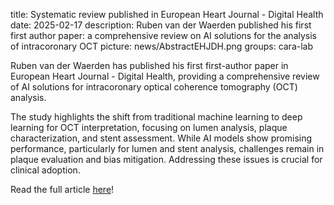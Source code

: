 title: Systematic review published in European Heart Journal - Digital Health 
date: 2025-02-17
description: Ruben van der Waerden published his first first author paper: a comprehensive review on AI solutions for the analysis of intracoronary OCT
picture: news/AbstractEHJDH.png
groups: cara-lab

Ruben van der Waerden has published his first first-author paper in European Heart Journal - Digital Health, providing a comprehensive review of AI solutions for intracoronary optical coherence tomography (OCT) analysis.

The study highlights the shift from traditional machine learning to deep learning for OCT interpretation, focusing on lumen analysis, plaque characterization, and stent assessment. While AI models show promising performance, particularly for lumen and stent analysis, challenges remain in plaque evaluation and bias mitigation. Addressing these issues is crucial for clinical adoption.

Read the full article [here](https://academic.oup.com/ehjdh/advance-article/doi/10.1093/ehjdh/ztaf005/7985683)!

